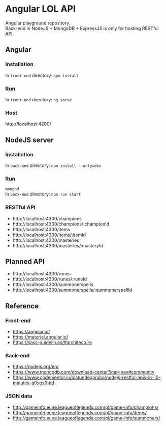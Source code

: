 # Angular LOL API
Angular playground repository. <br />
Back-end in NodeJS + MongoDB + ExpressJS is only for hosting RESTful API.

## Angular
### Installation
In `front-end` directory: `npm install`

### Run
In `front-end` directory: `ng serve`

### Host
http://localhost:4200/

## NodeJS server
### Installation
In `back-end` directory: `npm install --only=dev`

### Run
`mongod`  <br />
In `back-end` directory: `npm run start`

### RESTful API
* http://localhost:4300/champions
* http://localhost:4300/champions/:championId
* http://localhost:4300/items
* http://localhost:4300/items/:itemId
* http://localhost:4300/masteries
* http://localhost:4300/masteries/:masteryId

## Planned API
* http://localhost:4300/runes
* http://localhost:4300/runes/:runeId
* http://localhost:4300/summonerspells
* http://localhost:4300/summonerspells/:summonerspellId

## Reference
### Front-end
* https://angular.io/
* https://material.angular.io/
* https://sass-guidelin.es/#architecture

### Back-end
* https://nodejs.org/en/
* https://www.mongodb.com/download-center?jmp=nav#community
* https://www.codementor.io/olatundegaruba/nodejs-restful-apis-in-10-minutes-q0sgsfhbd

### JSON data
* http://gameinfo.eune.leagueoflegends.com/pl/game-info/champions/
* http://gameinfo.eune.leagueoflegends.com/pl/game-info/items/
* http://gameinfo.eune.leagueoflegends.com/pl/game-info/summoners/
